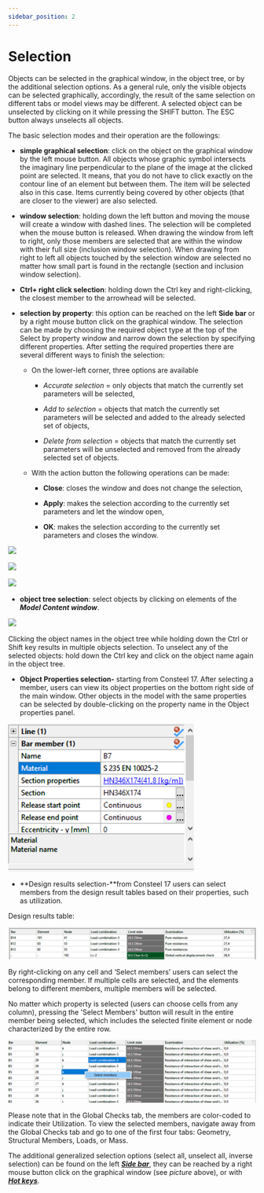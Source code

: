 ```yaml
---
sidebar_position: 2
---
```

# Selection

Objects can be selected in the graphical window, in the object tree, or by the additional selection options. As a general rule, only the visible objects can be selected graphically, accordingly, the result of the same selection on different tabs or model views may be different. A selected object can be unselected by clicking on it while pressing the SHIFT button. The ESC button always unselects all objects.


The basic selection modes and their operation are the followings:


- **simple graphical selection**: click on the object on the graphical window by the left mouse button. All objects whose graphic symbol intersects the imaginary line perpendicular to the plane of the image at the clicked point are selected. It means, that you do not have to click exactly on the contour line of an element but between them. The item will be selected also in this case. Items currently being covered by other objects (that are closer to the viewer) are also selected.


* **window selection**: holding down the left button and moving the mouse will create a window with dashed lines. The selection will be completed when the mouse button is released. When drawing the window from left to right, only those members are selected that are within the window with their full size (inclusion window selection). When drawing from right to left all objects touched by the selection window are selected no matter how small part is found in the rectangle (section and inclusion window selection).


- **Ctrl+ right click selection**: holding down the Ctrl key and right-clicking, the closest member to the arrowhead will be selected.


* **selection by property**: this option can be reached on the left **Side bar** or by a right mouse button click on the graphical window. The selection can be made by choosing the required object type at the top of the Select by property window and narrow down the selection by specifying different properties. After setting the required properties there are several different ways to finish the selection:


  - On the lower-left corner, three options are available

    - _Accurate selection_ = only objects that match the currently set parameters will be selected,

    - _Add to selection_ = objects that match the currently set parameters will be selected and added to the already selected set of objects,
   
    - _Delete from selection_ = objects that match the currently set parameters will be unselected and removed from the already selected set of objects.
    

  * With the action button the following operations can be made:

    - **Close**: closes the window and does not change the selection,

    - **Apply**: makes the selection according to the currently set parameters and let the window open,
   
    - **OK**: makes the selection according to the currently set parameters and closes the window.
  

[![](https://consteelsoftware.com/wp-content/uploads/2021/04/4-3-selection-1.png)](./img/wp-content-uploads-2021-04-4-3-selection-1.png)


[![](https://consteelsoftware.com/wp-content/uploads/2021/04/4-3-selection-2.png)](./img/wp-content-uploads-2021-04-4-3-selection-2.png)



[![](https://consteelsoftware.com/wp-content/uploads/2021/04/Dia_select_by_prop.png)](./img/wp-content-uploads-2021-04-Dia_select_by_prop.png)


- **object tree selection**: select objects by clicking on elements of the **_Model Content window_**.


[![](https://consteelsoftware.com/wp-content/uploads/2021/04/4-3-selection-3.png)](./img/wp-content-uploads-2021-04-4-3-selection-3.png)


Clicking the object names in the object tree while holding down the Ctrl or Shift key results in multiple objects selection. To unselect any of the selected objects: hold down the Ctrl key and click on the object name again in the object tree.

- **Object Properties selection-** starting from Consteel 17. After selecting a member, users can view its object properties on the bottom right side of the main window. Other objects in the model with the same properties can be selected by double-clicking on the property name in the Object properties panel.


![](./img/wp-content-uploads-2024-02-3.2.-Object-property-selection-2.png)

- **Design results selection-**from Consteel 17 users can select members from the design result tables based on their properties, such as utilization.


Design results table:


![](./img/wp-content-uploads-2024-02-3.2-Selection-fro-results-table-2-1024x134.png)


By right-clicking on any cell and ‘Select members’ users can select the corresponding member. If multiple cells are selected, and the elements belong to different members, multiple members will be selected.


No matter which property is selected (users can choose cells from any column), pressing the 'Select Members' button will result in the entire member being selected, which includes the selected finite element or node characterized by the entire row.


![](./img/wp-content-uploads-2024-02-3.2-Selection-cells-2-1024x261.png)


Please note that in the Global Checks tab, the members are color-coded to indicate their Utilization. To view the selected members, navigate away from the Global Checks tab and go to one of the first four tabs: Geometry, Structural Members, Loads, or Mass.


The additional generalized selection options (select all, unselect all, inverse selection) can be found on the left **_[Side bar](../1_0_general-description/1_2_the-main-window.md#side-bar)_**, they can be reached by a right mouse button click on the graphical window (see _picture_ above), or with **_[Hot keys](../1_0_general-description/1_5_hot-keys.md)_**.

<!-- /wp:paragraph -->
